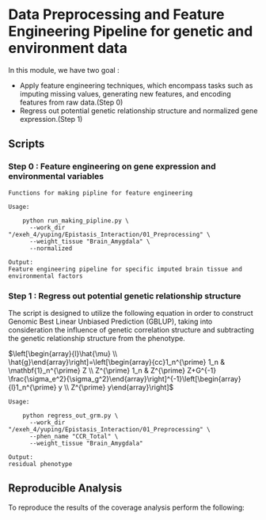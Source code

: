 #  Data Preprocessing and Feature Engineering Pipeline for genetic and environment data

In this module, we have two goal : 
- Apply feature engineering techniques, which encompass tasks such as imputing missing values, generating new features, and encoding features from raw data.(Step 0)
- Regress out potential genetic relationship structure and normalized gene expression.(Step 1)


## Scripts
### Step 0 : Feature engineering on gene expression and environmental variables
```
Functions for making pipline for feature engineering

Usage:
    
    python run_making_pipline.py \
      --work_dir "/exeh_4/yuping/Epistasis_Interaction/01_Preprocessing" \
      --weight_tissue "Brain_Amygdala" \
      --normalized  
      
Output:
Feature engineering pipeline for specific imputed brain tissue and environmental factors
```



### Step 1 : Regress out potential genetic relationship structure
The script is designed to utilize the following equation in order to construct Genomic Best Linear Unbiased Prediction (GBLUP), taking into consideration the influence of genetic correlation structure and subtracting the genetic relationship structure from the phenotype.

$\left[\begin{array}{l}\hat{\mu} \\ \hat{g}\end{array}\right]=\left[\begin{array}{cc}1_n^{\prime} 1_n & \mathbf{1}_n^{\prime} Z \\ Z^{\prime} 1_n & Z^{\prime} Z+G^{-1} \frac{\sigma_e^2}{\sigma_g^2}\end{array}\right]^{-1}\left[\begin{array}{l}1_n^{\prime} y \\ Z^{\prime} y\end{array}\right]$


```
Usage:
    
    python regress_out_grm.py \
      --work_dir "/exeh_4/yuping/Epistasis_Interaction/01_Preprocessing" \
      --phen_name "CCR_Total" \
      --weight_tissue "Brain_Amygdala" 
      
Output:
residual phenotype
```
## Reproducible Analysis

To reproduce the results of the coverage analysis perform the following:

```

```





